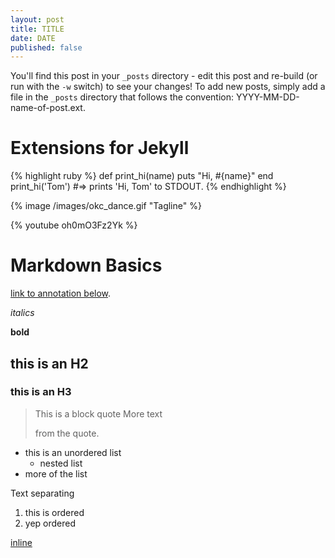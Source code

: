 ```yaml
---
layout: post
title: TITLE
date: DATE
published: false
---
```


You'll find this post in your `_posts` directory - edit this post and re-build 
(or run with the `-w` switch) to see your changes!
To add new posts, simply add a file in the `_posts` directory that follows the convention: YYYY-MM-DD-name-of-post.ext.

# Extensions for Jekyll #

{% highlight ruby %}
def print_hi(name)
  puts "Hi, #{name}"
end
print_hi('Tom')
#=> prints 'Hi, Tom' to STDOUT.
{% endhighlight %}

{% image /images/okc_dance.gif "Tagline" %}

{% youtube oh0mO3Fz2Yk %}

# Markdown Basics #

[link to annotation below][jekyll-gh].

_italics_

__bold__

## this is an H2 ##

### this is an H3 ###

> This is a block quote
> More text
>
> from the quote.

- this is an unordered list
  - nested list
- more of the list

Text separating

1. this is ordered
2. yep ordered

[inline](link)

[jekyll-gh]: https://github.com/mojombo/jekyll

